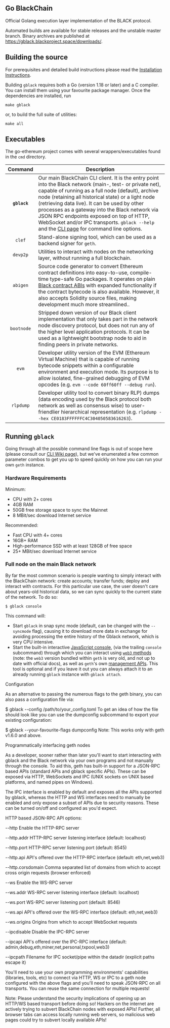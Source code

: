 ## Go BlackChain

Official Golang execution layer implementation of the BLACK protocol.


Automated builds are available for stable releases and the unstable master branch. Binary
archives are published at https://gblack.blackproject.space/downloads/.

## Building the source

For prerequisites and detailed build instructions please read the [Installation Instructions]().

Building `gblack` requires both a Go (version 1.18 or later) and a C compiler. You can install
them using your favourite package manager. Once the dependencies are installed, run

```shell
make gblack
```

or, to build the full suite of utilities:

```shell
make all
```

## Executables

The go-ethereum project comes with several wrappers/executables found in the `cmd`
directory.

|    Command    | Description                                                                                                                                                                                                                                                                                                                                                                                                                                                                                                                                          |
| :-----------: | ---------------------------------------------------------------------------------------------------------------------------------------------------------------------------------------------------------------------------------------------------------------------------------------------------------------------------------------------------------------------------------------------------------------------------------------------------------------------------------------------------------------------------------------------------- |
|  **`gblack`**   | Our main BlackChain CLI client. It is the entry point into the Black network (main-, test- or private net), capable of running as a full node (default), archive node (retaining all historical state) or a light node (retrieving data live). It can be used by other processes as a gateway into the Black network via JSON RPC endpoints exposed on top of HTTP, WebSocket and/or IPC transports. `gblack --help` and the [CLI page]() for command line options.          |
|   `clef`    | Stand-alone signing tool, which can be used as a backend signer for `geth`.  |
|   `devp2p`    | Utilities to interact with nodes on the networking layer, without running a full blockchain. |
|   `abigen`    | Source code generator to convert Ethereum contract definitions into easy-to-use, compile-time type-safe Go packages. It operates on plain [Black contract ABIs](https://docs.soliditylang.org/en/develop/abi-spec.html) with expanded functionality if the contract bytecode is also available. However, it also accepts Solidity source files, making development much more streamlined.. |
|  `bootnode`   | Stripped down version of our Black client implementation that only takes part in the network node discovery protocol, but does not run any of the higher level application protocols. It can be used as a lightweight bootstrap node to aid in finding peers in private networks.                                                                                                                                                                                                                                                                 |
|     `evm`     | Developer utility version of the EVM (Ethereum Virtual Machine) that is capable of running bytecode snippets within a configurable environment and execution mode. Its purpose is to allow isolated, fine-grained debugging of EVM opcodes (e.g. `evm --code 60ff60ff --debug run`).                                                                                                                                                                                                                                                                     |
|   `rlpdump`   | Developer utility tool to convert binary RLP) dumps (data encoding used by the Black protocol both network as well as consensus wise) to user-friendlier hierarchical representation (e.g. `rlpdump --hex CE0183FFFFFFC4C304050583616263`).                                                                                                                                                                                                                                 |                                                                                                                                                                                                                                                                                                                                                                                                                                                                                          |

## Running `gblack`

Going through all the possible command line flags is out of scope here (please consult our
[CLI Wiki page]()),
but we've enumerated a few common parameter combos to get you up to speed quickly
on how you can run your own `geth` instance.

### Hardware Requirements

Minimum:

* CPU with 2+ cores
* 4GB RAM
* 50GB free storage space to sync the Mainnet
* 8 MBit/sec download Internet service

Recommended:

* Fast CPU with 4+ cores
* 16GB+ RAM
* High-performance SSD with at least 128GB of free space
* 25+ MBit/sec download Internet service

### Full node on the main Black network

By far the most common scenario is people wanting to simply interact with the BlackChain
network: create accounts; transfer funds; deploy and interact with contracts. For this
particular use case, the user doesn't care about years-old historical data, so we can
sync quickly to the current state of the network. To do so:

```shell
$ gblack console
```

This command will:
 * Start `gblack` in snap sync mode (default, can be changed with the `--syncmode` flag),
   causing it to download more data in exchange for avoiding processing the entire history
   of the Gblack network, which is very CPU intensive.
 * Start the built-in interactive [JavaScript console](),
   (via the trailing `console` subcommand) through which you can interact using [`web3` methods]() 
   (note: the `web3` version bundled within `geth` is very old, and not up to date with official docs),
   as well as `geth`'s own [management APIs]().
   This tool is optional and if you leave it out you can always attach it to an already running
   `gblack` instance with `gblack attach`.

Configuration

As an alternative to passing the numerous flags to the geth binary, you can also pass a configuration file via:

$ gblack --config /path/to/your_config.toml
To get an idea of how the file should look like you can use the dumpconfig subcommand to export your existing configuration:

$ gblack --your-favourite-flags dumpconfig
Note: This works only with geth v1.6.0 and above.

Programmatically interfacing geth nodes

As a developer, sooner rather than later you'll want to start interacting with gblack and the Black network via your own programs and not manually through the console. To aid this, geth has built-in support for a JSON-RPC based APIs (standard APIs and gblack specific APIs). These can be exposed via HTTP, WebSockets and IPC (UNIX sockets on UNIX based platforms, and named pipes on Windows).

The IPC interface is enabled by default and exposes all the APIs supported by gblack, whereas the HTTP and WS interfaces need to manually be enabled and only expose a subset of APIs due to security reasons. These can be turned on/off and configured as you'd expect.

HTTP based JSON-RPC API options:

--http Enable the HTTP-RPC server

--http.addr HTTP-RPC server listening interface (default: localhost)

--http.port HTTP-RPC server listening port (default: 8545)

--http.api API's offered over the HTTP-RPC interface (default: eth,net,web3)

--http.corsdomain Comma separated list of domains from which to accept cross origin requests (browser enforced)

--ws Enable the WS-RPC server

--ws.addr WS-RPC server listening interface (default: localhost)

--ws.port WS-RPC server listening port (default: 8546)

--ws.api API's offered over the WS-RPC interface (default: eth,net,web3)

--ws.origins Origins from which to accept WebSocket requests

--ipcdisable Disable the IPC-RPC server

--ipcapi API's offered over the IPC-RPC interface (default: admin,debug,eth,miner,net,personal,txpool,web3)

--ipcpath Filename for IPC socket/pipe within the datadir (explicit paths escape it)

You'll need to use your own programming environments' capabilities (libraries, tools, etc) to connect via HTTP, WS or IPC to a geth node configured with the above flags and you'll need to speak JSON-RPC on all transports. You can reuse the same connection for multiple requests!


Note: Please understand the security implications of opening up an HTTP/WS based transport before doing so! Hackers on the internet are actively trying to subvert BlackChain nodes with exposed APIs! Further, all browser tabs can access locally running web servers, so malicious web pages could try to subvert locally available APIs!
